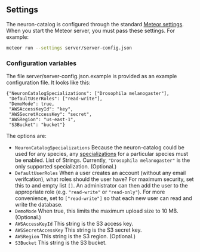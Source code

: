 ## Settings

The neuron-catalog is configured through the standard [Meteor
settings](http://docs.meteor.com/#/full/meteor_settings). When you
start the Meteor server, you must pass these settings. For example:

```bash
meteor run --settings server/server-config.json
```

### Configuration variables

The file server/server-config.json.example is provided as an example
configuration file. It looks like this:

```
{"NeuronCatalogSpecializations": ["Drosophila melanogaster"],
 "DefaultUserRoles": ["read-write"],
 "DemoMode": true,
 "AWSAccessKeyId": "key",
 "AWSSecretAccessKey": "secret",
 "AWSRegion": "us-east-1",
 "S3Bucket": "bucket"}
```

The options are:

- `NeuronCatalogSpecializations` Because the neuron-catalog could be
  used for any species, any [specializations](specializations.md) for
  a particular species must be enabled. List of Strings. Currently,
  `"Drosophila melanogaster"` is the only supported
  specialization. (Optional.)
- `DefaultUserRoles` When a user creates an account (without any email
  verifcation), what roles should the user have? For maximum security,
  set this to and empty list `[]`. An administrator can then add the
  user to the appropriate role (e.g. `"read-write"` or
  `"read-only"`). For more convenience, set to `["read-write"]` so
  that each new user can read and write the database.
- `DemoMode` When true, this limits the maximum upload size to 10 MB.  (Optional.)
- `AWSAccessKeyId` This string is the S3 access key.
- `AWSSecretAccessKey` This string is the S3 secret key.
- `AWSRegion` This string is the S3 region. (Optional.)
- `S3Bucket`  This string is the S3 bucket.

